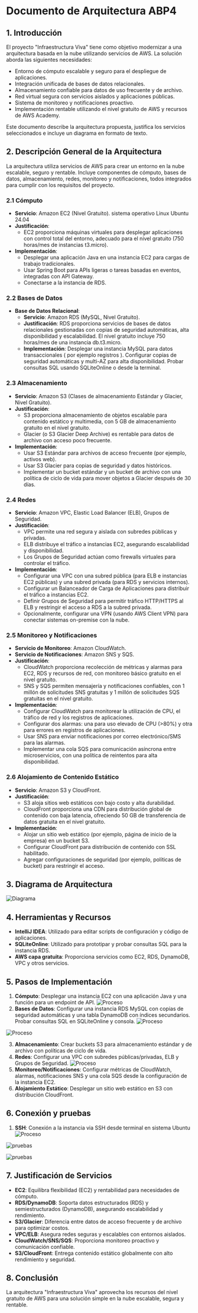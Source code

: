 # Documento de Arquitectura ABP4

## 1. Introducción

El proyecto "Infraestructura Viva" tiene como objetivo modernizar a una arquitectura basada en la nube utilizando servicios de AWS. La solución aborda las siguientes necesidades:

- Entorno de cómputo escalable y seguro para el despliegue de aplicaciones.
- Integración unificada de bases de datos relacionales.
- Almacenamiento confiable para datos de uso frecuente y de archivo.
- Red virtual segura con servicios aislados y aplicaciones públicas.
- Sistema de monitoreo y notificaciones proactivo.
- Implementación rentable utilizando el nivel gratuito de AWS y recursos de AWS Academy.

Este documento describe la arquitectura propuesta, justifica los servicios seleccionados e incluye un diagrama en formato de texto.

## 2. Descripción General de la Arquitectura

La arquitectura utiliza servicios de AWS para crear un entorno en la nube escalable, seguro y rentable. Incluye componentes de cómputo, bases de datos, almacenamiento, redes, monitoreo y notificaciones, todos integrados para cumplir con los requisitos del proyecto.

### 2.1 Cómputo

- **Servicio**: Amazon EC2 (Nivel Gratuito). sistema operativo Linux Ubuntu 24.04
- **Justificación**:
  - EC2 proporciona máquinas virtuales para desplegar aplicaciones con control total del entorno, adecuado para el nivel gratuito (750 horas/mes de instancias t3.micro).
- **Implementación**:
  - Desplegar una aplicación Java en una instancia EC2 para cargas de trabajo tradicionales.
  - Usar Spring Boot para APIs ligeras o tareas basadas en eventos, integradas con API Gateway.
  - Conectarse a la instancia de RDS.
  
### 2.2 Bases de Datos

- **Base de Datos Relacional**:
  - **Servicio**: Amazon RDS (MySQL, Nivel Gratuito).
  - **Justificación**: RDS proporciona servicios de bases de datos relacionales gestionadas con copias de seguridad automáticas, alta disponibilidad y escalabilidad. El nivel gratuito incluye 750 horas/mes de una instancia db.t3.micro.
  - **Implementación**: Desplegar una instancia MySQL para datos transaccionales ( por ejemplo registros ). Configurar copias de seguridad automáticas y multi-AZ para alta disponibilidad. Probar consultas SQL usando SQLiteOnline o desde la terminal.

### 2.3 Almacenamiento

- **Servicio**: Amazon S3 (Clases de almacenamiento Estándar y Glacier, Nivel Gratuito).
- **Justificación**:
  - S3 proporciona almacenamiento de objetos escalable para contenido estático y multimedia, con 5 GB de almacenamiento gratuito en el nivel gratuito.
  - Glacier (o S3 Glacier Deep Archive) es rentable para datos de archivo con acceso poco frecuente.
- **Implementación**:
  - Usar S3 Estándar para archivos de acceso frecuente (por ejemplo, activos web).
  - Usar S3 Glacier para copias de seguridad y datos históricos.
  - Implementar un bucket estándar y un bucket de archivo con una política de ciclo de vida para mover objetos a Glacier después de 30 días.

### 2.4 Redes

- **Servicio**: Amazon VPC, Elastic Load Balancer (ELB), Grupos de Seguridad.
- **Justificación**:
  - VPC permite una red segura y aislada con subredes públicas y privadas.
  - ELB distribuye el tráfico a instancias EC2, asegurando escalabilidad y disponibilidad.
  - Los Grupos de Seguridad actúan como firewalls virtuales para controlar el tráfico.
- **Implementación**:
  - Configurar una VPC con una subred pública (para ELB e instancias EC2 públicas) y una subred privada (para RDS y servicios internos).
  - Configurar un Balanceador de Carga de Aplicaciones para distribuir el tráfico a instancias EC2.
  - Definir Grupos de Seguridad para permitir tráfico HTTP/HTTPS al ELB y restringir el acceso a RDS a la subred privada.
  - Opcionalmente, configurar una VPN (usando AWS Client VPN) para conectar sistemas on-premise con la nube.

### 2.5 Monitoreo y Notificaciones

- **Servicio de Monitoreo**: Amazon CloudWatch.
- **Servicio de Notificaciones**: Amazon SNS y SQS.
- **Justificación**:
  - CloudWatch proporciona recolección de métricas y alarmas para EC2, RDS y recursos de red, con monitoreo básico gratuito en el nivel gratuito.
  - SNS y SQS permiten mensajería y notificaciones confiables, con 1 millón de solicitudes SNS gratuitas y 1 millón de solicitudes SQS gratuitas en el nivel gratuito.
- **Implementación**:
  - Configurar CloudWatch para monitorear la utilización de CPU, el tráfico de red y los registros de aplicaciones.
  - Configurar dos alarmas: una para uso elevado de CPU (>80%) y otra para errores en registros de aplicaciones.
  - Usar SNS para enviar notificaciones por correo electrónico/SMS para las alarmas.
  - Implementar una cola SQS para comunicación asíncrona entre microservicios, con una política de reintentos para alta disponibilidad.

### 2.6 Alojamiento de Contenido Estático

- **Servicio**: Amazon S3 y CloudFront.
- **Justificación**:
  - S3 aloja sitios web estáticos con bajo costo y alta durabilidad.
  - CloudFront proporciona una CDN para distribución global de contenido con baja latencia, ofreciendo 50 GB de transferencia de datos gratuita en el nivel gratuito.
- **Implementación**:
  - Alojar un sitio web estático (por ejemplo, página de inicio de la empresa) en un bucket S3.
  - Configurar CloudFront para distribución de contenido con SSL habilitado.
  - Agregar configuraciones de seguridad (por ejemplo, políticas de bucket) para restringir el acceso.

## 3. Diagrama de Arquitectura

![Diagrama](diagramas/diagramaabp4.png)


## 4. Herramientas y Recursos

- **IntelliJ IDEA**: Utilizado para editar scripts de configuración y código de aplicaciones.
- **SQLiteOnline**: Utilizado para prototipar y probar consultas SQL para la instancia RDS.
- **AWS capa gratuita**: Proporciona servicios como EC2, RDS, DynamoDB, VPC y otros servicios.

## 5. Pasos de Implementación

1. **Cómputo**: Desplegar una instancia EC2 con una aplicación Java y una función para un endpoint de API.
![Proceso](proceso/1.png)
2. **Bases de Datos**: Configurar una instancia RDS MySQL con copias de seguridad automáticas y una tabla DynamoDB con índices secundarios. Probar consultas SQL en SQLiteOnline y consola.
![Proceso](proceso/2.png)

![Proceso](proceso/3.png)

3. **Almacenamiento**: Crear buckets S3 para almacenamiento estándar y de archivo con políticas de ciclo de vida.
4. **Redes**: Configurar una VPC con subredes públicas/privadas, ELB y Grupos de Seguridad.
![Proceso](proceso/4.png)
5. **Monitoreo/Notificaciones**: Configurar métricas de CloudWatch, alarmas, notificaciones SNS y una cola SQS desde la configuración de la instancia EC2.
6. **Alojamiento Estático**: Desplegar un sitio web estático en S3 con distribución CloudFront.

## 6. Conexión y pruebas
1. **SSH**: Conexión a la instancia via SSH desde terminal en sistema Ubuntu
![Proceso](proceso/5.png)

![pruebas](pruebas/1.png)

![pruebas](pruebas/2.png)

## 7. Justificación de Servicios

- **EC2**: Equilibra flexibilidad (EC2) y rentabilidad para necesidades de cómputo.
- **RDS/DynamoDB**: Soporta datos estructurados (RDS) y semiestructurados (DynamoDB), asegurando escalabilidad y rendimiento.
- **S3/Glacier**: Diferencia entre datos de acceso frecuente y de archivo para optimizar costos.
- **VPC/ELB**: Asegura redes seguras y escalables con entornos aislados.
- **CloudWatch/SNS/SQS**: Proporciona monitoreo proactivo y comunicación confiable.
- **S3/CloudFront**: Entrega contenido estático globalmente con alto rendimiento y seguridad.

## 8. Conclusión

La arquitectura "Infraestructura Viva" aprovecha los recursos del nivel gratuito de AWS para una solución simple en la nube escalable, segura y rentable.
